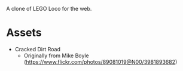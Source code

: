 A clone of LEGO Loco for the web.

# Assets

- Cracked Dirt Road
  - Originally from Mike Boyle
    (https://www.flickr.com/photos/89081019@N00/3981893682)
